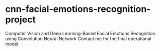 # cnn-facial-emotions-recognition-project
Computer Vision and Deep Learning-Based Facial Emotions Recognition using Convolution Neural Network
Contact me for the final operational model
